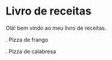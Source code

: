 # Livro de receitas

Olá! bem vindo ao meu livro de receitas.

. Pizza de frango

. Pizza de calabresa




